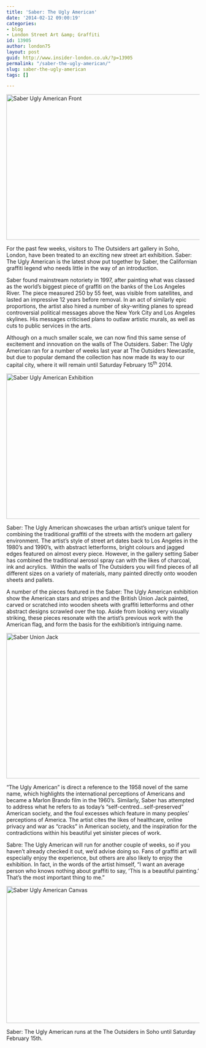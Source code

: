 ```yaml
---
title: 'Saber: The Ugly American'
date: '2014-02-12 09:00:19'
categories:
- blog
- London Street Art &amp; Graffiti
id: 13905
author: london75
layout: post
guid: http://www.insider-london.co.uk/?p=13905
permalink: "/saber-the-ugly-american/"
slug: saber-the-ugly-american
tags: []

---
```

[<img class="alignnone size-full wp-image-13910" alt="Saber Ugly American Front" src="http://www.insider-london.co.uk/wp-content/uploads/2014/02/Saber-Ugly-American-Front.jpg" width="569" height="379" />](http://www.insider-london.co.uk/wp-content/uploads/2014/02/Saber-Ugly-American-Front.jpg)

For the past few weeks, visitors to The Outsiders art gallery in Soho, London, have been treated to an exciting new street art exhibition. Saber: The Ugly American is the latest show put together by Saber, the Californian graffiti legend who needs little in the way of an introduction.

Saber found mainstream notoriety in 1997, after painting what was classed as the world’s biggest piece of graffiti on the banks of the Los Angeles River. The piece measured 250 by 55 feet, was visible from satellites, and lasted an impressive 12 years before removal. In an act of similarly epic proportions, the artist also hired a number of sky-writing planes to spread controversial political messages above the New York City and Los Angeles skylines. His messages criticised plans to outlaw artistic murals, as well as cuts to public services in the arts.

Although on a much smaller scale, we can now find this same sense of excitement and innovation on the walls of The Outsiders. Saber: The Ugly American ran for a number of weeks last year at The Outsiders Newcastle, but due to popular demand the collection has now made its way to our capital city, where it will remain until Saturday February 15<sup>th</sup> 2014.

[<img class="alignnone size-full wp-image-13912" alt="Saber Ugly American Exhibition" src="http://www.insider-london.co.uk/wp-content/uploads/2014/02/Saber-Ugly-American-Exhibition.jpg" width="569" height="379" />](http://www.insider-london.co.uk/wp-content/uploads/2014/02/Saber-Ugly-American-Exhibition.jpg)

Saber: The Ugly American showcases the urban artist’s unique talent for combining the traditional graffiti of the streets with the modern art gallery environment. The artist’s style of street art dates back to Los Angeles in the 1980’s and 1990’s, with abstract letterforms, bright colours and jagged edges featured on almost every piece. However, in the gallery setting Saber has combined the traditional aerosol spray can with the likes of charcoal, ink and acrylics.  Within the walls of The Outsiders you will find pieces of all different sizes on a variety of materials, many painted directly onto wooden sheets and pallets.

A number of the pieces featured in the Saber: The Ugly American exhibition show the American stars and stripes and the British Union Jack painted, carved or scratched into wooden sheets with graffiti letterforms and other abstract designs scrawled over the top. Aside from looking very visually striking, these pieces resonate with the artist’s previous work with the American flag, and form the basis for the exhibition’s intriguing name.

[<img class="alignnone size-full wp-image-13909" alt="Saber Union Jack" src="http://www.insider-london.co.uk/wp-content/uploads/2014/02/Saber-Union-Jack.jpg" width="569" height="379" />](http://www.insider-london.co.uk/wp-content/uploads/2014/02/Saber-Union-Jack.jpg)

“The Ugly American” is direct a reference to the 1958 novel of the same name, which highlights the international perceptions of Americans and became a Marlon Brando film in the 1960’s. Similarly, Saber has attempted to address what he refers to as today’s “self-centred…self-preserved” American society, and the foul excesses which feature in many peoples’ perceptions of America. The artist cites the likes of healthcare, online privacy and war as “cracks” in American society, and the inspiration for the contradictions within his beautiful yet sinister pieces of work.

Sabre: The Ugly American will run for another couple of weeks, so if you haven’t already checked it out, we’d advise doing so. Fans of graffiti art will especially enjoy the experience, but others are also likely to enjoy the exhibition. In fact, in the words of the artist himself, “I want an average person who knows nothing about graffiti to say, ʻThis is a beautiful painting.ʼ Thatʼs the most important thing to me.”

[<img class="alignnone size-full wp-image-13911" alt="Saber Ugly American Canvas" src="http://www.insider-london.co.uk/wp-content/uploads/2014/02/Saber-Ugly-American-Canvas.jpg" width="569" height="357" />](http://www.insider-london.co.uk/wp-content/uploads/2014/02/Saber-Ugly-American-Canvas.jpg)

Saber: The Ugly American runs at the The Outsiders in Soho until Saturday February 15th.